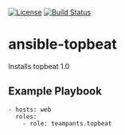 [![License](http://img.shields.io/:license-apache-blue.svg)](http://www.apache.org/licenses/LICENSE-2.0.html)
[![Build Status](https://travis-ci.org/teampants/ansible-topbeat.svg?branch=master)](https://travis-ci.org/teampants/ansible-topbeat)
# ansible-topbeat
Installs topbeat 1.0

## Example Playbook

    - hosts: web
      roles:
        - role: teampants.topbeat
